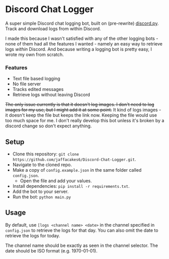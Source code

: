 # Discord Chat Logger
A super simple Discord chat logging bot, built on (pre-rewrite) [discord.py](https://github.com/Rapptz/discord.py/). Track and download logs from within Discord.

I made this because I wasn't satisfied with any of the other logging bots - none of them had all the features I wanted - namely an easy way to retrieve logs _within_ Discord. And because writing a logging bot is pretty easy, I wrote my own from scratch.

### Features
- Text file based logging
- No file server
- Tracks edited messages
- Retrieve logs without leaving Discord

~~The only issue currently is that it doesn't log images. I don't need to log images for my use, but I might add it at some point.~~ It kind of logs images - it doesn't keep the file but keeps the link now. Keeping the file would use too much space for me. I don't really develop this bot unless it's broken by a discord change so don't expect anything.


## Setup
- Clone this repository: `git clone https://github.com/jaffacakes6/Discord-Chat-Logger.git`.
- Navigate to the cloned repo.
- Make a copy of `config.example.json` in the same folder called `config.json`.
	- Open the file and add your values.
- Install dependencies: `pip install -r requirements.txt`.
- Add the bot to your server.
- Run the bot: `python main.py`

## Usage
By default, use `[logs <channel name> <date>` in the channel specified in `config.json` to retrieve the logs for that day. You can also omit the date to retrieve the logs for today.

The channel name should be exactly as seen in the channel selector. The date should be ISO format (e.g. 1970-01-01).
